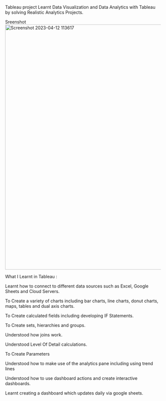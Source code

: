 Tableau project 
Learnt Data Visualization and Data Analytics with Tableau by solving Realistic Analytics Projects.

Sreenshot
<img width="795" alt="Screenshot 2023-04-12 113617" src="https://user-images.githubusercontent.com/71492861/231442044-577ec2df-3e5f-4736-b056-d77a13cd842f.png">

What I Learnt in Tableau :

Learnt how to connect to different data sources such as Excel, Google Sheets and Cloud Servers.

To Create a variety of charts including bar charts, line charts, donut charts, maps, tables and dual axis charts.

To Create calculated fields including developing IF Statements.

To Create sets, hierarchies and groups.

Understood how joins work.

Understood Level Of Detail calculations.

To Create Parameters

Understood how to make use of the analytics pane including using trend lines

Understood how to use dashboard actions and create interactive dashboards.

Learnt creating a dashboard which updates daily via google sheets.
